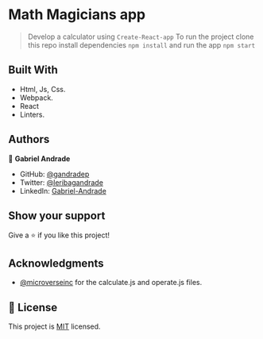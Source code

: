 # Math Magicians app
> Develop a calculator  using `Create-React-app`
> To run the project clone this repo install dependencies `npm install` and run the app `npm start`


## Built With

- Html, Js, Css.
- Webpack.
- React
- Linters.

## Authors

👤 **Gabriel Andrade**

- GitHub: [@gandradep](https://github.com/gandradep)
- Twitter: [@leribagandrade](https://twitter.com/leribagandrade)
- LinkedIn: [Gabriel-Andrade](https://www.linkedin.com/in/gabriel-andrade-silla-turca/)


## Show your support

Give a ⭐️ if you like this project!

## Acknowledgments
- [@microverseinc](https://github.com/microverseinc) for the calculate.js and operate.js files.

## 📝 License

This project is [MIT](./LICENSE) licensed.
